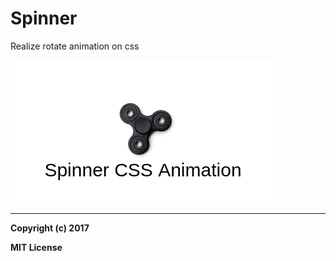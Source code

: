 # Spinner

Realize rotate animation on css


![alt text][screenshot]



[screenshot]: https://github.com/andrewnsk/Spinner/blob/master/img/spinner.png?raw=true "Spinner"

___
**Copyright (c) 2017**

**MIT License**
